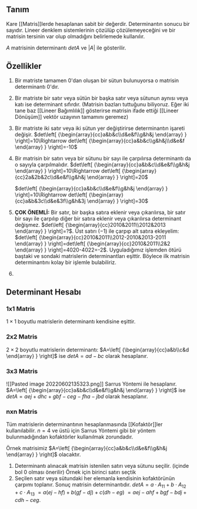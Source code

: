 ## Tanım
Kare [[Matris]]lerde hesaplanan sabit bir değerdir. Determinantın sonucu bir sayıdır. Lineer denklem sistemlerinin çözülüp çözülemeyeceğini ve bir matrisin tersinin var olup olmadığını belirlemede  kullanılır.

$A$ matrisinin determinantı $detA$ ve $|A|$ ile gösterilir.

## Özellikler
1. Bir matriste tamamen 0'dan oluşan bir sütun bulunuyorsa o matrisin determinantı 0'dır.

2. Bir matriste bir satır veya sütün bir başka satır veya sütunun aynısı veya katı ise determinant sıfırdır. (Matrisin bazları tuttuğunu biliyoruz. Eğer iki tane baz [[Lineer Bağımlılık]] gösterirse matrisin ifade ettiği [[Lineer Dönüşüm]] vektör uzayının tamamını geremez)

3. Bir matriste iki satır veya iki sütun yer değiştirirse determinantın işareti değişir.
    $det\left[ {\begin{array}{cc}a&b&c\\d&e&f\\g&h&j \end{array} } \right]=10\Rightarrow det\left[ {\begin{array}{cc}a&b&c\\g&h&j\\d&e&f \end{array} } \right]=-10$

4. Bir matrisin bir satırı veya bir sütunu bir sayı ile çarpılırsa determinantı da o sayıyla çarpılmalıdır.
    $det\left[ {\begin{array}{cc}a&b&c\\d&e&f\\g&h&j \end{array} } \right]=10\Rightarrow det\left[ {\begin{array}{cc}2a&2b&2c\\d&e&f\\g&h&j \end{array} } \right]=20$
    
    $det\left[ {\begin{array}{cc}a&b&c\\d&e&f\\g&h&j \end{array} } \right]=10\Rightarrow det\left[ {\begin{array}{cc}a&b&3c\\d&e&3f\\g&h&3j \end{array} } \right]=30$

5. **ÇOK ÖNEMLİ:** Bir satır, bir başka satıra eklenir veya çıkarılırsa, bir satır bir sayı ile çarpılıp diğer bir satıra eklenir veya çıkarılırsa determinant değişmez.
    $det\left[ {\begin{array}{cc}2010&2011\\2012&2013 \end{array} } \right]=?$. Üst satırı $(-1)$ ile çarpıp alt satıra ekleyelim: 
    $det\left[ {\begin{array}{cc}2010&2011\\2012-2010&2013-2011 \end{array} } \right]=det\left[ {\begin{array}{cc}2010&2011\\2&2 \end{array} } \right]=4020-4022=-2$. Uyguladığımız işlemden ötürü baştaki ve sondaki matrislerin determinantları eşittir. Böylece ilk matrisin determinantını kolay bir işlemle bulabiliriz.

6. 

## Determinant Hesabı
### 1x1 Matris
$1\times1$ boyutlu matrislerin determinantı kendisine eşittir.

### 2x2 Matris
$2\times2$ boyutlu matrislerin determinantı:
$A=\left[ {\begin{array}{cc}a&b\\c&d \end{array} } \right]$ ise $detA=ad-bc$  olarak hesaplanır.

### 3x3 Matris
![[Pasted image 20220602135323.png]]
Sarrus Yöntemi ile hesaplanır. $A=\left[ {\begin{array}{cc}a&b&c\\d&e&f\\g&h&j \end{array} } \right]$ ise $detA=aej+dhc+gbf-ceg-fha-jbd$ olarak hesaplanır.

### nxn Matris
Tüm matrislerin determinantının hesaplanmasında [[Kofaktör]]ler kullanılabilir. $n=4$ ve üstü için Sarrus Yöntemi gibi bir yöntem bulunmadığından kofaktörler kullanılmak zorundadır.

Örnek matrisimiz $A=\left[ {\begin{array}{cc}a&b&c\\d&e&f\\g&h&j \end{array} } \right]$ olacaktır.
1. Determinantı alınacak matrisin istenilen satırı veya sütunu seçilir. (içinde bol 0 olması önerilir)
Örnek için birinci satırı seçtik
2. Seçilen satır veya sütundaki her elemanla kendisinin kofaktörünün çarpımı toplanır. Sonuç matrisin determinantıdır.
$detA=a\cdot A_{11}+b\cdot A_{12}+c\cdot A_{13}$
$=a(ej-hf)+b(gf-dj)+c(dh-eg)$
$=aej-ahf+bgf-bdj+cdh-ceg$.